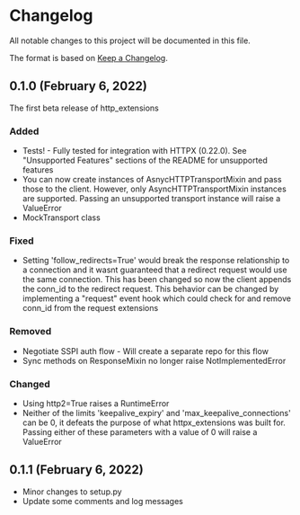 ﻿# Changelog

All notable changes to this project will be documented in this file.

The format is based on [Keep a Changelog](https://keepachangelog.com/en/1.0.0/).

## 0.1.0 (February 6, 2022)

The first beta release of http_extensions

### Added
* Tests! - Fully tested for integration with HTTPX (0.22.0). See "Unsupported Features" sections of the README for unsupported features
* You can now create instances of AsnycHTTPTransportMixin and pass those to the client. However, only AsyncHTTPTransportMixin instances are supported. Passing an unsupported transport instance will raise a ValueError
* MockTransport class

### Fixed
* Setting 'follow_redirects=True' would break the response relationship to a connection and it wasnt guaranteed that a redirect request would use the same connection. This has been changed so now the client appends the conn_id to the redirect request. This behavior can be changed by implementing a "request" event hook which could check for and remove conn_id from the request extensions

### Removed
* Negotiate SSPI auth flow - Will create a separate repo for this flow
* Sync methods on ResponseMixin no longer raise NotImplementedError

### Changed
* Using http2=True raises a RuntimeError
* Neither of the limits 'keepalive_expiry' and 'max_keepalive_connections' can be 0, it defeats the purpose of what httpx_extensions was built for. Passing either of these parameters with a value of 0 will raise a ValueError

## 0.1.1 (February 6, 2022)

* Minor changes to setup.py
* Update some comments and log messages